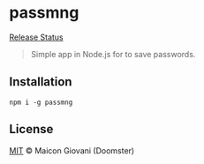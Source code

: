 # passmng

[Release Status]()

> Simple app in Node.js for to save passwords.

## Installation

```console
npm i -g passmng
```

## License

[MIT](https://github.com/doomsterinc/licenses/blob/master/MIT-LICENSE.md) &copy; Maicon Giovani (Doomster)
